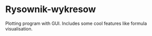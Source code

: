 # Rysownik-wykresow
Plotting program with GUI. Includes some cool features like formula visualisation.
